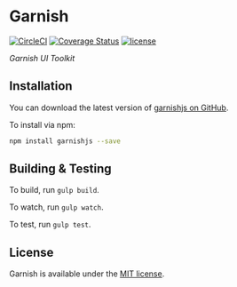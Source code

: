 # Garnish

[![CircleCI](https://img.shields.io/circleci/project/pixelandtonic/garnishjs.svg?maxAge=2592000)](https://circleci.com/gh/pixelandtonic/garnishjs)
[![Coverage Status](https://coveralls.io/repos/github/pixelandtonic/garnishjs/badge.svg?branch=feature%2Ftesting)](https://coveralls.io/github/pixelandtonic/garnishjs?branch=feature%2Ftesting)
[![license](https://img.shields.io/github/license/pixelandtonic/garnishjs.svg?maxAge=2592000)](LICENSE)

*Garnish UI Toolkit*

## Installation

You can download the latest version of [garnishjs on GitHub](https://github.com/pixelandtonic/garnishjs/releases/latest).

To install via npm:

```bash
npm install garnishjs --save
```

## Building & Testing

To build, run `gulp build`.

To watch, run `gulp watch`.

To test, run `gulp test`.

## License

Garnish is available under the [MIT license](LICENSE).